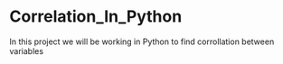 # Correlation_In_Python

In this project we will be working in Python to find corrollation between variables 

